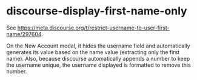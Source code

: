 # discourse-display-first-name-only

See https://meta.discourse.org/t/restrict-username-to-user-first-name/297604.

On the New Account modal, it hides the username field and automatically generates its value based on the name value (extracting only the first name). Also, because discourse automatically appends a number to keep the username unique, the username displayed is formatted to remove this number.
